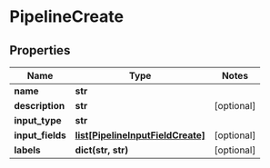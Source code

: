 # PipelineCreate

## Properties
Name | Type | Notes
------------ | ------------- | -------------
**name** | **str** | 
**description** | **str** | [optional] 
**input_type** | **str** | 
**input_fields** | [**list[PipelineInputFieldCreate]**](PipelineInputFieldCreate.md) | [optional] 
**labels** | **dict(str, str)** | [optional] 



